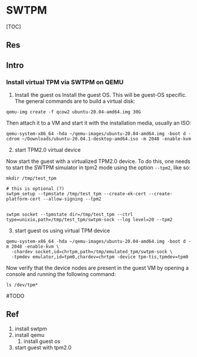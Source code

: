 # SWTPM

[TOC]



## Res


## Intro

### Install virtual TPM via SWTPM on QEMU
1. Install the guest os
Install the guest OS. This will be guest-OS specific. The general commands are to build a virtual disk:
```shell
qemu-img create -f qcow2 ubuntu-20.04-amd64.img 30G
```

Then attach it to a VM and start it with the installation media, usually an ISO:
```shell
qemu-system-x86_64 -hda ~/qemu-images/ubuntu-20.04-amd64.img -boot d -cdrom ~/Downloads/ubuntu-20.04.1-desktop-amd64.iso -m 2048 -enable-kvm
```


2. start TPM2.0 virtual device

Now start the guest with a virtualized TPM2.0 device. To do this, one needs to start the SWTPM simulator in tpm2 mode using the option `--tpm2`, like so:
```shell
mkdir /tmp/test_tpm

# this is optional (?)
swtpm_setup --tpmstate /tmp/test_tpm --create-ek-cert --create-platform-cert --allow-signing --tpm2


swtpm socket --tpmstate dir=/tmp/test_tpm --ctrl type=unixio,path=/tmp/test_tpm/swtpm-sock --log level=20 --tpm2
```


3. start guest os using virtual TPM device

```shell
qemu-system-x86_64 -hda ~/qemu-images/ubuntu-20.04-amd64.img -boot d -m 2048 -enable-kvm \
  -chardev socket,id=chrtpm,path=/tmp/emulated_tpm/swtpm-sock \
  -tpmdev emulator,id=tpm0,chardev=chrtpm -device tpm-tis,tpmdev=tpm0
```

Now verify that the device nodes are present in the guest VM by opening a console and running the following command:
```shell
ls /dev/tpm*
```

#TODO 



## Ref
[Tpm2 Device Emulation With Qemu]: https://tpm2-software.github.io/2020/10/19/TPM2-Device-Emulation-With-QEMU.html
1. install swtpm
2. install qemu
	1. install guest os
3. start guest with tpm2.0

[How to Emulate a TPM 2.0 Module on LibVirt/QEMU]: https://www.smoothnet.org/qemu-tpm/


[How to install/start using swtpm on Linux]: https://stackoverflow.com/questions/71220170/how-to-install-start-using-swtpm-on-linux

[qemu-x86_64: Could not open '/lib64/ld-linux-x86-64.so.2': No such file or directory]: https://stackoverflow.com/questions/71040681/qemu-x86-64-could-not-open-lib64-ld-linux-x86-64-so-2-no-such-file-or-direc

[Apparmor > swtpm: Could not open UnixIO socket: Permission denied #487]: https://github.com/quickemu-project/quickemu/issues/487
[`cosa run` sometimes fails with "swtpm: Could not open UnixIO socket: No such file or directory" #969]: https://github.com/coreos/coreos-assembler/issues/969

